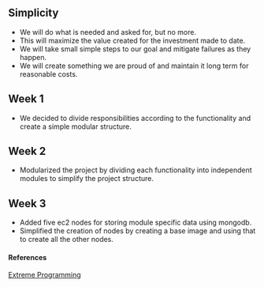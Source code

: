 ## Simplicity
+ We will do what is needed and asked for, but no more. 
+ This will maximize the value created for the investment made to date. 
+ We will take small simple steps to our goal and mitigate failures as they happen. 
+ We will create something we are proud of and maintain it long term for reasonable costs. 


## Week 1
+ We decided to divide responsibilities according to the functionality and create a simple modular structure.

## Week 2
+ Modularized the project by dividing each functionality into independent modules to simplify the project structure.

## Week 3
+ Added five ec2 nodes for storing module specific data using mongodb.
+ Simplified the creation of nodes by creating a base image and using that to create all the other nodes.


#### References
[Extreme Programming](http://www.extremeprogramming.org/values.html)
